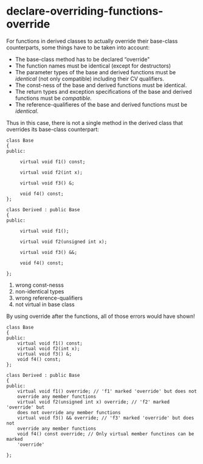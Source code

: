 # declare-overriding-functions-override

For functions in derived classes to actually override their base-class
counterparts, some things have to be taken into account:

-   The base-class method has to be declared “override"
-   The function names must be identical (except for destructors)
-   The parameter types of the base and derived functions must be
    _identical_ (not only compatible) including their CV qualifiers.
-   The const-ness of the base and derived functions must be identical.
-   The return types and exception specifications of the base and
    derived functions must be _compatible._
-   The reference-qualifieres of the base and derived functions must be
    _identical_. 

Thus in this case, there is not a single method in the derived class
that overrides its base-class counterpart:

```
class Base
{
public:

     virtual void f1() const;

     virtual void f2(int x);

     virtual void f3() &;

     void f4() const;
};

class Derived : public Base
{
public:

     virtual void f1();

     virtual void f2(unsigned int x);

     virtual void f3() &&;

     void f4() const;

};
```

1.  wrong const-nesss
2.  non-identical types
3.  wrong reference-qualifiers
4.  not virtual in base class

By using override after the functions, all of those errors would have
shown!

```
class Base
{
public:
    virtual void f1() const;
    virtual void f2(int x);
    virtual void f3() &;
    void f4() const;
};

class Derived : public Base
{
public:
    virtual void f1() override; // 'f1' marked 'override' but does not
    override any member functions
    virtual void f2(unsigned int x) override; // 'f2' marked 'override' but
    does not override any member functions
    virtual void f3() && override; // 'f3' marked 'override' but does not
    override any member functions
    void f4() const override; // Only virtual member functinos can be marked
    'override'

};
```